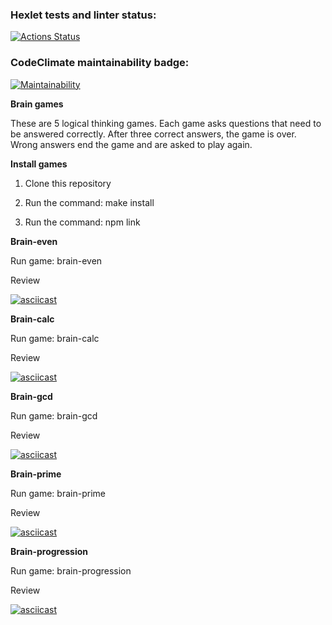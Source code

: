 ### Hexlet tests and linter status:
[![Actions Status](https://github.com/Developer2220/js-starter-project-44/workflows/hexlet-check/badge.svg)](https://github.com/Developer2220/js-starter-project-44/actions)

### CodeClimate maintainability badge:
[![Maintainability](https://api.codeclimate.com/v1/badges/93130a107a9b3d3a5d56/maintainability)](https://codeclimate.com/github/Developer2220/js-starter-project-44/maintainability)

**Brain games**

These are 5 logical thinking games. Each game asks questions that need to be answered correctly. After three correct answers, the game is over. Wrong answers end the game and are asked to play again.

**Install games**

1. Clone this repository

2. Run the command: make install

3. Run the command: npm link

**Brain-even**

Run game: brain-even 

Review 

[![asciicast](https://asciinema.org/a/W7eEyo7B4uQwOv8euYOwyUryG.svg)](https://asciinema.org/a/W7eEyo7B4uQwOv8euYOwyUryG)

**Brain-calc**

Run game: brain-calc

Review 

[![asciicast](https://asciinema.org/a/bCroYLM5yJVcgXTiEXF4WPRLF.svg)](https://asciinema.org/a/bCroYLM5yJVcgXTiEXF4WPRLF)

**Brain-gcd**

Run game: brain-gcd

Review 

[![asciicast](https://asciinema.org/a/5Kx6y0kGlQyz7ki6IIUJl5PZh.svg)](https://asciinema.org/a/5Kx6y0kGlQyz7ki6IIUJl5PZh)

**Brain-prime**

Run game: brain-prime

Review 

[![asciicast](https://asciinema.org/a/iVimgacQMHtJ2jsjmMhwnwPLG.svg)](https://asciinema.org/a/iVimgacQMHtJ2jsjmMhwnwPLG)

**Brain-progression**

Run game: brain-progression

Review

[![asciicast](https://asciinema.org/a/8I4NSdSnkOrpkbzLb7tI1k1d6.svg)](https://asciinema.org/a/8I4NSdSnkOrpkbzLb7tI1k1d6)


